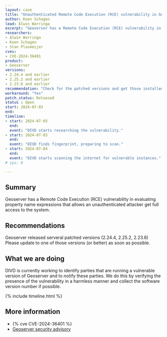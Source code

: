 ```yaml
---
layout: case
title: "Unauthenticated Remote Code Execution (RCE) vulnerability in Geoserver"
author: Koen Schagen
lead: Alwin Warringa
excerpt: "Geoserver has a Remote Code Execution (RCE) vulnerability in evaluating property name expressions"
researchers:
- Alwin Warringa
- Koen Schagen
- Stan Plasmeijer
cves:
- CVE-2024-36401
product:
- Geoserver
versions:
- 2.24.4 and earlier
- 2.25.2 and earlier
- 2.23.6 and earlier
recommendation: "Check for the patched versions and get those installed"
workaround: "Yes"
patch_status: Released
status : Open
start: 2024-07-03
end:
timeline:
- start: 2024-07-03
  end:
  event: "DIVD starts researching the vulnerability."
- start: 2024-07-03
  end:
  event: "DIVD finds fingerprint, preparing to scan."
- start: 2024-07-04
  end:
  event: "DIVD starts scanning the internet for vulnerable instances."
# ips: 0

---
```


## Summary
Geoserver has a Remote Code Execution (RCE) vulnerability in evaluating property name expressions that allows an unauthenticated attacker get full access to the system.

## Recommendations
Geoserver released serveral patched versions (2.24.4, 2.25.2, 2.23.6) Please update to one of those versions (or better) as soon as possible.

## What we are doing
DIVD is currently working to identify parties that are running a vulnerable version of Geoserver and to notify these parties. We do this by verifying the presence of the vulnerability in a harmless manner and collect the software version number if possible.

{% include timeline.html %}

## More information

* {% cve CVE-2024-36401 %}
* [Geoserver security advisory](https://github.com/geoserver/geoserver/security/advisories/GHSA-6jj6-gm7p-fcvv)
